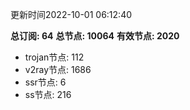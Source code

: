 更新时间2022-10-01 06:12:40

**总订阅: 64**
**总节点: 10064**
**有效节点: 2020**
- trojan节点: 112
- v2ray节点: 1686
- ssr节点: 6
- ss节点: 216
